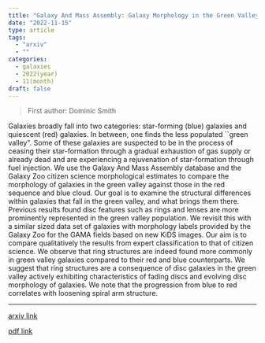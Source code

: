 ```yaml
---
title: "Galaxy And Mass Assembly: Galaxy Morphology in the Green Valley, Prominent rings and looser Spiral Arms"
date: "2022-11-15"
type: article
tags:
  - "arxiv"
  - ""
categories:
  - galaxies
  - 2022(year)
  - 11(month)
draft: false
---
```


> First author: Dominic Smith

 Galaxies broadly fall into two categories: star-forming (blue) galaxies and
quiescent (red) galaxies. In between, one finds the less populated ``green
valley". Some of these galaxies are suspected to be in the process of ceasing
their star-formation through a gradual exhaustion of gas supply or already dead
and are experiencing a rejuvenation of star-formation through fuel injection.
We use the Galaxy And Mass Assembly database and the Galaxy Zoo citizen science
morphological estimates to compare the morphology of galaxies in the green
valley against those in the red sequence and blue cloud.
  Our goal is to examine the structural differences within galaxies that fall
in the green valley, and what brings them there. Previous results found disc
features such as rings and lenses are more prominently represented in the green
valley population. We revisit this with a similar sized data set of galaxies
with morphology labels provided by the Galaxy Zoo for the GAMA fields based on
new KiDS images. Our aim is to compare qualitatively the results from expert
classification to that of citizen science.
  We observe that ring structures are indeed found more commonly in green
valley galaxies compared to their red and blue counterparts. We suggest that
ring structures are a consequence of disc galaxies in the green valley actively
exhibiting characteristics of fading discs and evolving disc morphology of
galaxies. We note that the progression from blue to red correlates with
loosening spiral arm structure.

---
[arxiv link](http://arxiv.org/abs/2211.08355v1)

[pdf link](http://arxiv.org/pdf/2211.08355v1)